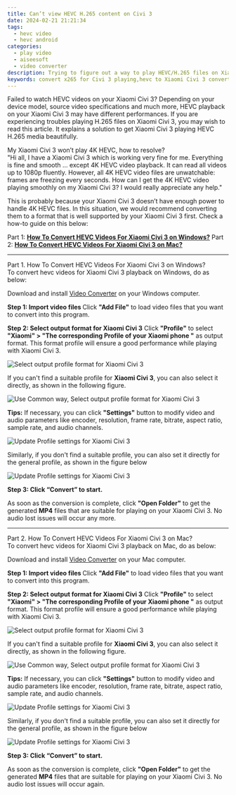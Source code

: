 ```yaml
---
title: Can’t view HEVC H.265 content on Civi 3
date: 2024-02-21 21:21:34
tags: 
  - hevc video
  - hevc android
categories: 
  - play video
  - aiseesoft
  - video converter
description: Trying to figure out a way to play HEVC/H.265 files on Xiaomi Civi 3? If so, you may wish to read this article. It explains what to do if you came upon issues viewing H.265/HEVC videos on Xiaomi Civi 3.
keywords: convert x265 for Civi 3 playing,hevc to Xiaomi Civi 3 converter for mac,convert x265 for Xiaomi Civi 3 playing,encode h.265 for Civi 3,encode h.265 for Xiaomi ,hevc video android,hevc codec vlc android,video converter 720p to 1080p in android,h.265 hevc video converter for android,hevc to mp4 video converter for android,tv Xiaomi hevc 265,convert 4k video to 1080p android
---
```



<div class="atpl-content atpl-for-aiseesoft-video-converter play-hevc-video-on-android">

<div class="atpl-post-description-part-1">
<div class="tpl-content-sub-paragraph-normal">
  <p>
      Failed to watch HEVC videos on your Xiaomi Civi 3? Depending on your device model, source video specifications and much more, HEVC playback on your Xiaomi Civi 3 may have different performances. If you are experiencing troubles playing H.265 files on Xiaomi Civi 3, you may wish to read this article. It explains a solution to get Xiaomi Civi 3 playing HEVC H.265 media beautifully.
  </p>
</div>
</div>

<div class="atpl-post-device-model-description">

</div>



<div class="atpl-post-description-part-2">
<div class="tpl-content-sub-paragraph-question">
    My Xiaomi Civi 3 won’t play 4K HEVC, how to resolve?
</div>
<div class="tpl-content-sub-paragraph-question">
    "Hi all, I have a Xiaomi Civi 3 which is working very fine for me. Everything is fine and smooth … except 4K HEVC video playback. It can read all videos up to 1080p fluently. However, all 4K HEVC video files are unwatchable: frames are freezing every seconds. How can I get the 4K HEVC video playing smoothly on my Xiaomi Civi 3? I would really appreciate any help."
</div>
<div class="tpl-content-sub-paragraph-content">
  <p>
    This is probably because your Xiaomi Civi 3 doesn’t have enough power to handle 4K HEVC files. In this situation, we would recommend converting them to a format that is well supported by your Xiaomi Civi 3 first.
    Check a how-to guide on this below:
  </p>
</div>
</div>


Part 1: <strong><a href="#p1">How To Convert HEVC Videos For Xiaomi Civi 3 on Windows?</a></strong>
Part 2: <strong><a href="#p2">How To Convert HEVC Videos For Xiaomi Civi 3 on Mac?</a></strong>



<!-- Part 1 -->
<a id="p1" name="p1" ></a><hr>

<div class="atpl-step-part-style">Part 1. How To Convert HEVC Videos For Xiaomi Civi 3 on Windows?</div>
To convert hevc videos for Xiaomi Civi 3 playback on Windows, do as below:

Download and install <a class="atpl-step-content-a-style" href="https://tools.techidaily.com/aiseesoft-total-video-converter/" target="_blank" rel="noopener">Video Converter</a> on your Windows computer.

<strong>Step 1: Import video files </strong>
Click <b>"Add File"</b> to load video files that you want to convert into this program.

<strong>Step 2: Select output format for Xiaomi Civi 3</strong>
Click <b>"Profile"</b> to select <b>"Xiaomi" > "The corresponding Profile of your Xiaomi phone "</b> as output format. This format profile will ensure a good performance while playing with Xiaomi Civi 3.

<img src="https://tools.techidaily.com/images/apps/aiseesoft/video-converter/devices/xiaomi/fv.mp4/win/profile.png" class="atpl-imgstyle" alt="Select output profile format for Xiaomi Civi 3" />

If you can't find a suitable profile for **Xiaomi Civi 3**, you can also select it directly, as shown in the following figure.

<img src="https://tools.techidaily.com/images/apps/aiseesoft/video-converter/devices/common_android/fv.mp4/win/profile.png" class="atpl-imgstyle" alt="Use Common way, Select output profile format for Xiaomi Civi 3" />

<strong>Tips:</strong>
If necessary, you can click <b>"Settings"</b> button to modify video and audio parameters like encoder, resolution, frame rate, bitrate, aspect ratio, sample rate, and audio channels. 

<img src="https://tools.techidaily.com/images/apps/aiseesoft/video-converter/devices/xiaomi/fv.mp4/win/settings.png" class="atpl-imgstyle"  alt="Update Profile settings for Xiaomi Civi 3" />

Similarly, if you don't find a suitable profile, you can also set it directly for the general profile, as shown in the figure below

<img src="https://tools.techidaily.com/images/apps/aiseesoft/video-converter/devices/common_android/fv.mp4/win/settings.png" class="atpl-imgstyle"  alt="Update Profile settings for Xiaomi Civi 3" />

<strong>Step 3: Click “Convert” to start.</strong>

As soon as the conversion is complete, click <b>"Open Folder"</b> to get the generated <b>MP4</b> files that are suitable for playing on your Xiaomi Civi 3. No audio lost issues will occur any more.

<!-- Part 2 -->
<a id="p2" name="p2"></a><hr>

<div class="atpl-step-part-style">Part 2. How To Convert HEVC Videos For Xiaomi Civi 3 on Mac?</div>
To convert hevc videos for Xiaomi Civi 3 playback on Mac, do as below:

Download and install <a class="atpl-step-content-a-style" href="https://tools.techidaily.com/aiseesoft-total-video-converter/" target="_blank" rel="noopener">Video Converter</a> on your Mac computer.

<strong>Step 1: Import video files </strong>
Click <b>"Add File"</b> to load video files that you want to convert into this program.

<strong>Step 2: Select output format for Xiaomi Civi 3</strong>
Click <b>"Profile"</b> to select <b>"Xiaomi" > "The corresponding Profile of your Xiaomi phone "</b> as output format. This format profile will ensure a good performance while playing with Xiaomi Civi 3.

<img src="https://tools.techidaily.com/images/apps/aiseesoft/video-converter/devices/xiaomi/fv.mp4/mac/profile.png" class="atpl-imgstyle" alt="Select output profile format for Xiaomi Civi 3" />

If you can't find a suitable profile for **Xiaomi Civi 3**, you can also select it directly, as shown in the following figure.

<img src="https://tools.techidaily.com/images/apps/aiseesoft/video-converter/devices/common_android/fv.mp4/mac/profile.png" class="atpl-imgstyle" alt="Use Common way, Select output profile format for Xiaomi Civi 3" />

<strong>Tips:</strong>
If necessary, you can click <b>"Settings"</b> button to modify video and audio parameters like encoder, resolution, frame rate, bitrate, aspect ratio, sample rate, and audio channels. 

<img src="https://tools.techidaily.com/images/apps/aiseesoft/video-converter/devices/xiaomi/fv.mp4/mac/settings.png" class="atpl-imgstyle"  alt="Update Profile settings for Xiaomi Civi 3" />

Similarly, if you don't find a suitable profile, you can also set it directly for the general profile, as shown in the figure below

<img src="https://tools.techidaily.com/images/apps/aiseesoft/video-converter/devices/common_android/fv.mp4/win/settings.png" class="atpl-imgstyle"  alt="Update Profile settings for Xiaomi Civi 3" />

<strong>Step 3: Click “Convert” to start.</strong>

As soon as the conversion is complete, click <b>"Open Folder"</b> to get the generated <b>MP4</b> files that are suitable for playing on your Xiaomi Civi 3. No audio lost issues will occur again.


<ins class="adsbygoogle"
     style="display:block"
     data-ad-client="ca-pub-7571918770474297"
     data-ad-slot="8358498916"
     data-ad-format="auto"
     data-full-width-responsive="true"></ins>


</div>